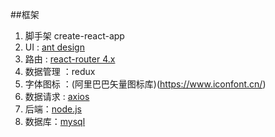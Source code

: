 ##框架

1. 脚手架 create-react-app
2. UI : [ant design](https://ant.design/components/table-cn/)
3. 路由 : [react-router 4.x](https://reacttraining.com/react-router/web/example/basic)
4. 数据管理 ：redux
5. 字体图标 ：(阿里巴巴矢量图标库)(https://www.iconfont.cn/)
6. 数据请求 : [axios](https://www.npmjs.com/package/axios)
7. 后端：[node.js](http://nodejs.cn/api/)
8. 数据库：[mysql](http://www.runoob.com/mysql/mysql-tutorial.html)
